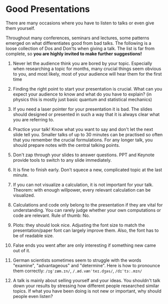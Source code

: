 # Good Presentations
There are many occasions where you have to listen to talks or even give them yourself. 

Throughout many conferences, seminars and lectures, some patterns emerged on what differentiates good from bad talks. 
The following is a loose collection of Dos and Don'ts when giving a talk. The list is far from complete, so **you are highly invited to make further suggestions!**

1. Never let the audience think you are bored by your topic. Especially when researching a topic for months, many crucial things seem obvious to you, and most likely, most of your audience will hear them for the first time

2. Finding the right point to start your presentation is crucial. What can you expect your audience to know and what do you have to explain? (in physics this is mostly just basic quantum and statistical mechanics)

3. If you need a laser pointer for your presentation it is bad. The slides should designed or presented in such a way that it is always clear what you are referring to.

4. Practice your talk! Know what you want to say and don't let the next slide tell you. Smaller talks of up to 30 minutes can be practised so often that you remember the crucial formulations. For any longer talk, you should prepare notes with the central talking points.

5. Don't zap through your slides to answer questions. PPT and Keynote provide tools to switch to any slide immediately. 

6. It is fine to finish early. Don't squece a new, complicated topic at the last minute.

7. If you can not visualize a calculation, it is not important for your talk. Theorem: with enough willpower, every relevant calculation can be visualized.

8. Calculations and code only belong to the presentation if they are vital for understanding. You can rarely judge whether your own computations or code are relevant. Rule of thumb: No.

9. Plots: they should look nice. Adjusting the font size to match the presentation/paper font can largely improve them. Also, the font has to be of readable size.

10. False ends you went after are only interesting if something new came out of it. 

11. German scientists sometimes seem to struggle with the words "examine", "advantageous" and "determine". Here is how to pronounce them correctly: `/ɪgˈzæm.ɪn/`, `/ˌæd.vænˈteɪ.dʒəs/`, `/dɪˈtɜː.mɪn/`

12. A talk is mainly about selling yourself and your ideas. You shouldn't talk down your results by stressing how different people researched similar topics. If what you have been doing is not new or important, why should people even listen?
